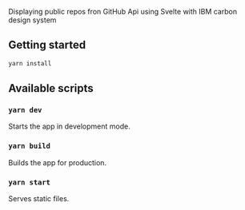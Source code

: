 Displaying public repos fron GitHub Api using Svelte with IBM carbon design system

## Getting started

```sh
yarn install
```

## Available scripts

### `yarn dev`

Starts the app in development mode.

### `yarn build`

Builds the app for production.

### `yarn start`

Serves static files.
